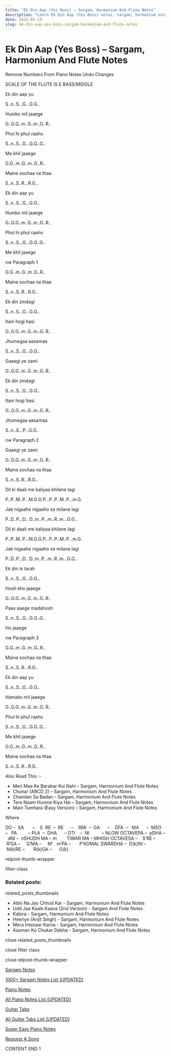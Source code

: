```yaml
---
title: "Ek Din Aap (Yes Boss) – Sargam, Harmonium And Flute Notes"
description: "Learn Ek Din Aap (Yes Boss) notes, sargam, harmonium notations and flute notes. Easy step-by-step tutorial for beginners."
date: 2025-05-19
slug: ek-din-aap-yes-boss-sargam-harmonium-and-flute-notes
---
```


# Ek Din Aap (Yes Boss) – Sargam, Harmonium And Flute Notes

Remove Numbers From Piano Notes
Undo Changes

SCALE OF THE FLUTE IS E BASS/MIDDLE

Ek din aap yu

S..n..S…G…G.G..

Humko mil jaaege

G..G.G..m..G..m..G..R..

Phul hi phul raaho

S..n..S…G…G.G..G..

Me khil jaaege

G.G..m..G..m..G..R..

Maine sochaa na thaa

S..n..S..R…R.G..

Ek din aap yu

S..n..S…G…G.G..

Humko mil jaaege

G..G.G..m..G..m..G..R..

Phul hi phul raaho

S..n..S…G…G.G..G..

Me khil jaaege

nw Paragraph 1

G.G..m..G..m..G..R..

Maine sochaa na thaa

S..n..S..R…R.G..

Ek din zindagi

S..n..S…G…G.G..

Itani hogi hasi

G..G.G..m..G..m..G..R..

Jhumegaa aasamaa

S..n..S…G…G.G..

Gaaegi ye zami

G..G.G..m..G..m..G..R..

Ek din zindagi

S..n..S…G…G.G..

Itani hogi hasi

G..G.G..m..G..m..G..R..

Jhumegaa aasamaa

S..n..S…P…G.G..

nw Paragraph 2

Gaaegi ye zami

G..G.G..m..G..m..G..R..

Maine sochaa na thaa

S..n..S..R…R.G..

Dil ki daali me kaliyaa khilane lagi

P..P..M..P…M.G.G.P…P..P..M..P…m.G.

Jab nigaahe nigaaho se milane lagi

P..D..P…D.. D..m..P…m..R..m…G.G..

Dil ki daali me kaliyaa khilane lagi

P..P..M..P…M.G.G.P…P..P..M..P…m.G.

Jab nigaahe nigaaho se milane lagi

P..D..P…D.. D..m..P…m..R..m…G.G..

Ek din is tarah

S..n..S…G…G.G..

Hosh kho jaaege

G..G.G..m..G..m..G..R..

Paas aaege madahosh

S..n..S…G…G.G..G..

Ho jaaege

nw Paragraph 3

G.G..m..G..m..G..R..

Maine sochaa na thaa

S..n..S..R…R.G..

Ek din aap yu

S..n..S…G…G.G..

Hamako mil jaaege

G..G.G..m..G..m..G..R..

Phul hi phul raaho

S..n..S…G…G.G..G..

Me khil jaaege

G.G..m..G..m..G..R..

Maine sochaa na thaa

S..n..S..R…R.G..

Also Read This :-

* Meri Maa Ke Barabar Koi Nahi – Sargam, Harmonium And Flute Notes
* Chunar (ABCD 2) – Sargam, Harmonium And Flute Notes
* Chandan Sa Badan – Sargam, Harmonium And Flute Notes
* Tere Naam Humne Kiya Hai – Sargam, Harmonium And Flute Notes
* Main Tumhara (Easy Version) – Sargam, Harmonium And Flute Notes

Where

DO –  SA       –    S  RE  –  RE      –    RMI  –  GA      –    GFA  –   MA      –  MSO  –   PA         – PLA  –  DHA      – DTI    –  NI          – NLOW OCTAVEPA –  pDHA –  dNI –  nSHUDH MA – m        TIWAR MA – MHIGH OCTAVESA –    S’RE –     R’GA –     G’MA –     M’   m’PA –       P’KOMAL SWARDHA –  D(k)NI –       N(k)RE –       R(k)GA –      G(k)

relpost-thumb-wrapper

filter-class

### Related posts:

related_posts_thumbnails

* Abhi Na Jao Chhod Kar - Sargam, Harmonium And Flute Notes
* Udd Jaa Kaale Kaava (2nd Version) - Sargam And Flute Notes
* Kabira - Sargam, Harmonium And Flute Notes
* Heeriye (Arijit Singh) - Sargam, Harmonium And Flute Notes
* Mera Intezaar Karna - Sargam, Harmonium And Flute Notes
* Aasman Ko Chukar Dekha - Sargam, Harmonium And Flute Notes

close related_posts_thumbnails

close filter class

close relpost-thumb-wrapper

[Sargam Notes](https://www.notationsworld.com/sargam-notes.html)

[1000+ Sargam Notes List (UPDATED)](https://www.notationsworld.com/all-songs-list-sargam-notes.html)

[Piano Notes](https://www.notationsworld.com/piano-notes.html)

[All Piano Notes List (UPDATED)](https://www.notationsworld.com/all-songs-list-piano-notes.html)

[Guitar Tabs](https://www.notationsworld.com/guitar-tabs.html)

[All Guitar Tabs List (UPDATED)](https://www.notationsworld.com/all-songs-list-guitar-tabs.html)

[Super Easy Piano Notes](https://studywall.in/)

[Request A Song](https://www.notationsworld.com/request-a-song.html)

CONTENT END 1

